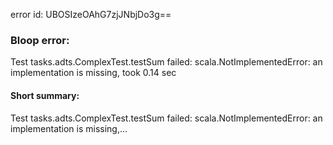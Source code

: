 error id: UBOSIzeOAhG7zjJNbjDo3g==
### Bloop error:

Test tasks.adts.ComplexTest.testSum failed: scala.NotImplementedError: an implementation is missing, took 0.14 sec
#### Short summary: 

Test tasks.adts.ComplexTest.testSum failed: scala.NotImplementedError: an implementation is missing,...